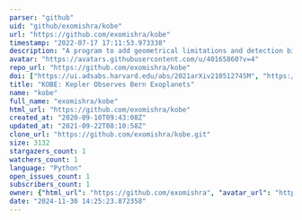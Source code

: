 ```yaml
---
parser: "github"
uid: "github/exomishra/kobe"
url: "https://github.com/exomishra/kobe"
timestamp: "2022-07-17 17:11:53.973338"
description: "A program to add geometrical limitations and detection biases of a transit survey to theoretical planetary systems."
avatar: "https://avatars.githubusercontent.com/u/40165860?v=4"
repo_url: "https://github.com/exomishra/kobe"
doi: ["https://ui.adsabs.harvard.edu/abs/2021arXiv210512745M", "https://ui.adsabs.harvard.edu/abs/2021ascl.soft06001M/abstract"]
title: "KOBE: Kepler Observes Bern Exoplanets"
name: "kobe"
full_name: "exomishra/kobe"
html_url: "https://github.com/exomishra/kobe"
created_at: "2020-09-10T09:43:08Z"
updated_at: "2021-09-22T08:10:58Z"
clone_url: "https://github.com/exomishra/kobe.git"
size: 3132
stargazers_count: 1
watchers_count: 1
language: "Python"
open_issues_count: 1
subscribers_count: 1
owner: {"html_url": "https://github.com/exomishra", "avatar_url": "https://avatars.githubusercontent.com/u/40165860?v=4", "login": "exomishra", "type": "User"}
date: "2024-11-30 14:25:23.872358"
---
```

